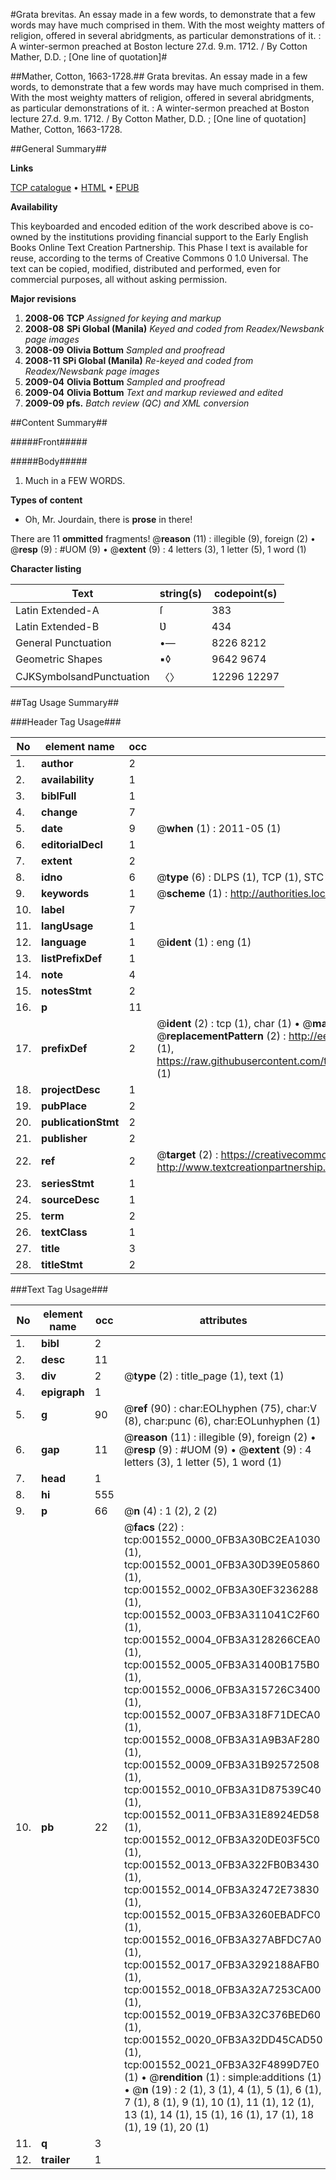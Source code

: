 #Grata brevitas. An essay made in a few words, to demonstrate that a few words may have much comprised in them. With the most weighty matters of religion, offered in several abridgments, as particular demonstrations of it. : A winter-sermon preached at Boston lecture 27.d. 9.m. 1712. / By Cotton Mather, D.D. ; [One line of quotation]#

##Mather, Cotton, 1663-1728.##
Grata brevitas. An essay made in a few words, to demonstrate that a few words may have much comprised in them. With the most weighty matters of religion, offered in several abridgments, as particular demonstrations of it. : A winter-sermon preached at Boston lecture 27.d. 9.m. 1712. / By Cotton Mather, D.D. ; [One line of quotation]
Mather, Cotton, 1663-1728.

##General Summary##

**Links**

[TCP catalogue](http://www.ota.ox.ac.uk/tcp/)  • 
[HTML](http://tei.it.ox.ac.uk/tcp/Texts-HTML/free/N01/N01304.html)  • 
[EPUB](http://tei.it.ox.ac.uk/tcp/Texts-EPUB/free/N01/N01304.epub)

**Availability**

This keyboarded and encoded edition of the
	       work described above is co-owned by the institutions
	       providing financial support to the Early English Books
	       Online Text Creation Partnership. This Phase I text is
	       available for reuse, according to the terms of Creative
	       Commons 0 1.0 Universal. The text can be copied,
	       modified, distributed and performed, even for
	       commercial purposes, all without asking permission.

**Major revisions**

1. __2008-06__ __TCP__ *Assigned for keying and markup*
1. __2008-08__ __SPi Global (Manila)__ *Keyed and coded from Readex/Newsbank page images*
1. __2008-09__ __Olivia Bottum__ *Sampled and proofread*
1. __2008-11__ __SPi Global (Manila)__ *Re-keyed and coded from Readex/Newsbank page images*
1. __2009-04__ __Olivia Bottum__ *Sampled and proofread*
1. __2009-04__ __Olivia Bottum__ *Text and markup reviewed and edited*
1. __2009-09__ __pfs.__ *Batch review (QC) and XML conversion*

##Content Summary##

#####Front#####

#####Body#####

1. Much in a FEW WORDS.

**Types of content**

  * Oh, Mr. Jourdain, there is **prose** in there!

There are 11 **ommitted** fragments! 
 @__reason__ (11) : illegible (9), foreign (2)  •  @__resp__ (9) : #UOM (9)  •  @__extent__ (9) : 4 letters (3), 1 letter (5), 1 word (1)

**Character listing**


|Text|string(s)|codepoint(s)|
|---|---|---|
|Latin Extended-A|ſ|383|
|Latin Extended-B|Ʋ|434|
|General Punctuation|•—|8226 8212|
|Geometric Shapes|▪◊|9642 9674|
|CJKSymbolsandPunctuation|〈〉|12296 12297|

##Tag Usage Summary##

###Header Tag Usage###

|No|element name|occ|attributes|
|---|---|---|---|
|1.|__author__|2||
|2.|__availability__|1||
|3.|__biblFull__|1||
|4.|__change__|7||
|5.|__date__|9| @__when__ (1) : 2011-05 (1)|
|6.|__editorialDecl__|1||
|7.|__extent__|2||
|8.|__idno__|6| @__type__ (6) : DLPS (1), TCP (1), STC (1), NOTIS (1), IMAGE-SET (1), EVANS-CITATION (1)|
|9.|__keywords__|1| @__scheme__ (1) : http://authorities.loc.gov/ (1)|
|10.|__label__|7||
|11.|__langUsage__|1||
|12.|__language__|1| @__ident__ (1) : eng (1)|
|13.|__listPrefixDef__|1||
|14.|__note__|4||
|15.|__notesStmt__|2||
|16.|__p__|11||
|17.|__prefixDef__|2| @__ident__ (2) : tcp (1), char (1)  •  @__matchPattern__ (2) : ([0-9\-]+):([0-9IVX]+) (1), (.+) (1)  •  @__replacementPattern__ (2) : http://eebo.chadwyck.com/downloadtiff?vid=$1&page=$2 (1), https://raw.githubusercontent.com/textcreationpartnership/Texts/master/tcpchars.xml#$1 (1)|
|18.|__projectDesc__|1||
|19.|__pubPlace__|2||
|20.|__publicationStmt__|2||
|21.|__publisher__|2||
|22.|__ref__|2| @__target__ (2) : https://creativecommons.org/publicdomain/zero/1.0/ (1), http://www.textcreationpartnership.org/docs/. (1)|
|23.|__seriesStmt__|1||
|24.|__sourceDesc__|1||
|25.|__term__|2||
|26.|__textClass__|1||
|27.|__title__|3||
|28.|__titleStmt__|2||


###Text Tag Usage###

|No|element name|occ|attributes|
|---|---|---|---|
|1.|__bibl__|2||
|2.|__desc__|11||
|3.|__div__|2| @__type__ (2) : title_page (1), text (1)|
|4.|__epigraph__|1||
|5.|__g__|90| @__ref__ (90) : char:EOLhyphen (75), char:V (8), char:punc (6), char:EOLunhyphen (1)|
|6.|__gap__|11| @__reason__ (11) : illegible (9), foreign (2)  •  @__resp__ (9) : #UOM (9)  •  @__extent__ (9) : 4 letters (3), 1 letter (5), 1 word (1)|
|7.|__head__|1||
|8.|__hi__|555||
|9.|__p__|66| @__n__ (4) : 1 (2), 2 (2)|
|10.|__pb__|22| @__facs__ (22) : tcp:001552_0000_0FB3A30BC2EA1030 (1), tcp:001552_0001_0FB3A30D39E05860 (1), tcp:001552_0002_0FB3A30EF3236288 (1), tcp:001552_0003_0FB3A311041C2F60 (1), tcp:001552_0004_0FB3A3128266CEA0 (1), tcp:001552_0005_0FB3A31400B175B0 (1), tcp:001552_0006_0FB3A315726C3400 (1), tcp:001552_0007_0FB3A318F71DECA0 (1), tcp:001552_0008_0FB3A31A9B3AF280 (1), tcp:001552_0009_0FB3A31B92572508 (1), tcp:001552_0010_0FB3A31D87539C40 (1), tcp:001552_0011_0FB3A31E8924ED58 (1), tcp:001552_0012_0FB3A320DE03F5C0 (1), tcp:001552_0013_0FB3A322FB0B3430 (1), tcp:001552_0014_0FB3A32472E73830 (1), tcp:001552_0015_0FB3A3260EBADFC0 (1), tcp:001552_0016_0FB3A327ABFDC7A0 (1), tcp:001552_0017_0FB3A3292188AFB0 (1), tcp:001552_0018_0FB3A32A7253CA00 (1), tcp:001552_0019_0FB3A32C376BED60 (1), tcp:001552_0020_0FB3A32DD45CAD50 (1), tcp:001552_0021_0FB3A32F4899D7E0 (1)  •  @__rendition__ (1) : simple:additions (1)  •  @__n__ (19) : 2 (1), 3 (1), 4 (1), 5 (1), 6 (1), 7 (1), 8 (1), 9 (1), 10 (1), 11 (1), 12 (1), 13 (1), 14 (1), 15 (1), 16 (1), 17 (1), 18 (1), 19 (1), 20 (1)|
|11.|__q__|3||
|12.|__trailer__|1||
